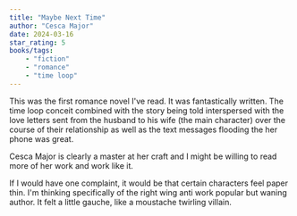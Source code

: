 ```yaml
---
title: "Maybe Next Time"
author: "Cesca Major"
date: 2024-03-16
star_rating: 5
books/tags:
    - "fiction"
    - "romance"
    - "time loop"
---
```


This was the first romance novel I've read. It was fantastically written. The time loop conceit combined with the story being told interspersed with the love letters sent from the husband to his wife (the main character) over the course of their relationship as well as the text messages flooding the her phone was great.

Cesca Major is clearly a master at her craft and I might be willing to read more of her work and work like it.

If I would have one complaint, it would be that certain characters feel paper thin. I'm thinking specifically of the right wing anti work popular but waning author. It felt a little gauche, like a moustache twirling villain.
